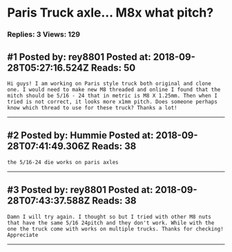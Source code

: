 # Paris Truck axle&hellip; M8x what pitch?

### Replies: 3 Views: 129

## \#1 Posted by: rey8801 Posted at: 2018-09-28T05:27:16.524Z Reads: 50

```
Hi guys! I am working on Paris style truck both original and clone one. I would need to make new M8 threaded and online I found that the mitch should be 5/16 - 24 that in metric is M8 X 1.25mm. Then when I tried is not correct, it looks more x1mm pitch. Does someone perhaps know which thread to use for these truck? Thanks a lot!
```

---
## \#2 Posted by: Hummie Posted at: 2018-09-28T07:41:49.306Z Reads: 38

```
the 5/16-24 die works on paris axles
```

---
## \#3 Posted by: rey8801 Posted at: 2018-09-28T07:43:37.588Z Reads: 38

```
Damn I will try again. I thought so but I tried with other M8 nuts that have the same 5/16 24pitch and they don't work. While with the one the truck come with works on multiple trucks. Thanks for checking! Appreciate
```

---
